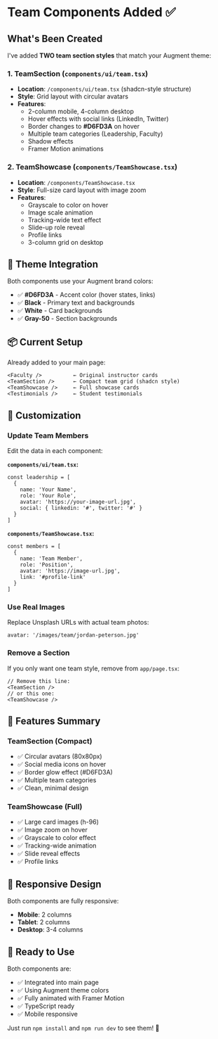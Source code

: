 # Team Components Added ✅

## What's Been Created

I've added **TWO team section styles** that match your Augment theme:

### 1. **TeamSection** (`components/ui/team.tsx`)
- **Location**: `/components/ui/team.tsx` (shadcn-style structure)
- **Style**: Grid layout with circular avatars
- **Features**:
  - 2-column mobile, 4-column desktop
  - Hover effects with social links (LinkedIn, Twitter)
  - Border changes to **#D6FD3A** on hover
  - Multiple team categories (Leadership, Faculty)
  - Shadow effects
  - Framer Motion animations

### 2. **TeamShowcase** (`components/TeamShowcase.tsx`)
- **Location**: `/components/TeamShowcase.tsx`
- **Style**: Full-size card layout with image zoom
- **Features**:
  - Grayscale to color on hover
  - Image scale animation
  - Tracking-wide text effect
  - Slide-up role reveal
  - Profile links
  - 3-column grid on desktop

## 🎨 Theme Integration

Both components use your Augment brand colors:
- ✅ **#D6FD3A** - Accent color (hover states, links)
- ✅ **Black** - Primary text and backgrounds
- ✅ **White** - Card backgrounds
- ✅ **Gray-50** - Section backgrounds

## 📦 Current Setup

Already added to your main page:
```tsx
<Faculty />          ← Original instructor cards
<TeamSection />      ← Compact team grid (shadcn style)
<TeamShowcase />     ← Full showcase cards
<Testimonials />     ← Student testimonials
```

## 🔧 Customization

### Update Team Members

Edit the data in each component:

**`components/ui/team.tsx`:**
```tsx
const leadership = [
  {
    name: 'Your Name',
    role: 'Your Role',
    avatar: 'https://your-image-url.jpg',
    social: { linkedin: '#', twitter: '#' }
  }
]
```

**`components/TeamShowcase.tsx`:**
```tsx
const members = [
  {
    name: 'Team Member',
    role: 'Position',
    avatar: 'https://image-url.jpg',
    link: '#profile-link'
  }
]
```

### Use Real Images

Replace Unsplash URLs with actual team photos:
```tsx
avatar: '/images/team/jordan-peterson.jpg'
```

### Remove a Section

If you only want one team style, remove from `app/page.tsx`:
```tsx
// Remove this line:
<TeamSection />
// or this one:
<TeamShowcase />
```

## 🎯 Features Summary

### TeamSection (Compact)
- ✅ Circular avatars (80x80px)
- ✅ Social media icons on hover
- ✅ Border glow effect (#D6FD3A)
- ✅ Multiple team categories
- ✅ Clean, minimal design

### TeamShowcase (Full)
- ✅ Large card images (h-96)
- ✅ Image zoom on hover
- ✅ Grayscale to color effect
- ✅ Tracking-wide animation
- ✅ Slide reveal effects
- ✅ Profile links

## 📱 Responsive Design

Both components are fully responsive:
- **Mobile**: 2 columns
- **Tablet**: 2 columns
- **Desktop**: 3-4 columns

## 🚀 Ready to Use

Both components are:
- ✅ Integrated into main page
- ✅ Using Augment theme colors
- ✅ Fully animated with Framer Motion
- ✅ TypeScript ready
- ✅ Mobile responsive

Just run `npm install` and `npm run dev` to see them! 🎉

